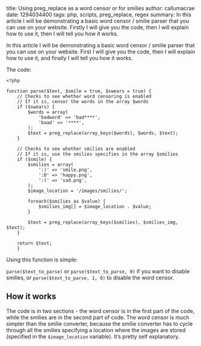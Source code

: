 <info>
title: Using preg_replace as a word censor or for smilies
author: callumacrae
date: 1294034400
tags: php, scripts, preg_replace, regex
summary: In this article I will be demonstrating a basic word censor / smilie parser that you can use on your website. Firstly I will give you the code, then I will explain how to use it, then I will tell you how it works.
</info>

In this article I will be demonstrating a basic word censor / smilie parser that you can use on your website. First I will give you the code, then I will explain how to use it, and finally I will tell you how it works.

The code:

	<?php

	function parse($text, $smile = true, $swears = true) {
		// Checks to see whether word censoring is enabled
		// If it is, censor the words in the array $words
		if ($swears) {
			$words = array(
				'badword' => 'bad****',
				'baad' => '****',
			);
			$text = preg_replace(array_keys($words), $words, $text);
		}

		// Checks to see whether smilies are enabled
		// If it is, use the smilies specifies in the array $smilies
		if ($smile) {
			$smilies = array(
				':)' => 'smile.png',
				':D' => 'happy.png',
				':(' => 'sad.png',
			);
			$image_location = '/images/smilies/';

			foreach($smilies as $value) {
				$smilies_img[] = $image_location . $value;
			}

			$text = preg_replace(array_keys($smilies), $smilies_img, $text);
		}

		return $text;
	 	}

Using this function is simple:

`parse($text_to_parse)` or `parse($text_to_parse, 0)` if you want to disable smilies, or `parse($text_to_parse, 1, 0)` to disable the word censor.

## How it works

The code is in two sections - the word censor is in the first part of the code, while the smilies are in the second part of code. The word censor is much simpler than the smilie converter, because the smilie converter has to cycle through all the smilies specifying a location where the images are stored (specified in the `$image_location` variable). It’s pretty self explanatory.
